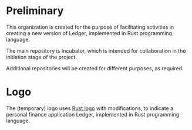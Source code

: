 # Preliminary

This organization is created for the purpose of facilitating activities in creating a new version of Ledger, implemented in Rust programming language.

The main repository is Incubator, which is intended for collaboration in the initiation stage of the project.

Additional repositories will be created for different purposes, as required.

# Logo

The (temporary) logo uses [Rust logo](https://foundation.rust-lang.org/policies/logo-policy-and-media-guide/) with modifications, to indicate a personal finance application Ledger, implemented in Rust programming language.

